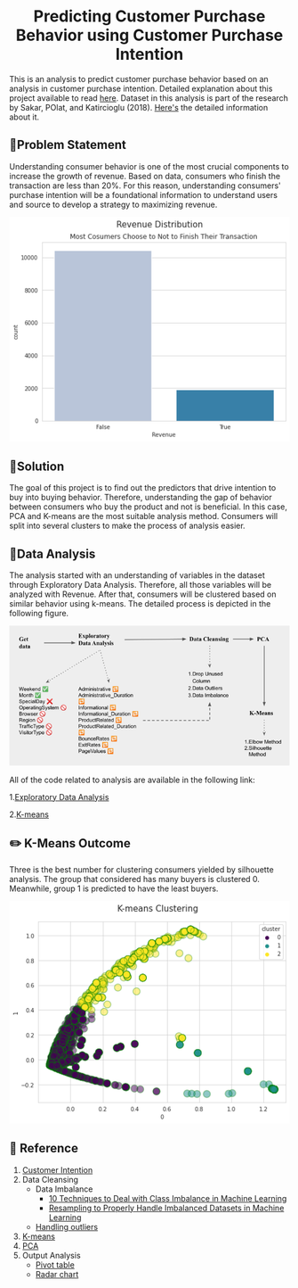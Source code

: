 <h1 align="center">Predicting Customer Purchase Behavior using Customer Purchase Intention</h1>

This is an analysis to predict customer purchase behavior based on an analysis in customer purchase intention. Detailed explanation about this project available to read [here](https://medium.com/@afidasabrina/predicting-consumer-behavior-using-consumer-intention-analysis-c0272714ada6). Dataset in this analysis is part of the research by Sakar, POlat, and Katircioglu (2018). [Here's](https://archive.ics.uci.edu/ml/datasets/Online+Shoppers+Purchasing+Intention+Dataset#) the detailed information about it. 

## 📝Problem Statement

Understanding consumer behavior is one of the most crucial components to increase the growth of revenue. Based on data, consumers who finish the transaction are less than 20%. For this reason, understanding consumers' purchase intention will be a foundational information to understand users and source to develop a strategy to maximizing revenue.

<p align="center">
  <a href="" rel="noopener">
    <img src="Assets/revenue.png" alt="Project logo">
  </a>
</p>

## 🎇Solution

The goal of this project is to find out the predictors that drive intention to buy into buying behavior. Therefore, understanding the gap of behavior between consumers who buy the product and not is beneficial. In this case, PCA and K-means are the most suitable analysis method. Consumers will split into several clusters to make the process of analysis easier.

## 🧮Data Analysis

The analysis started with an understanding of variables in the dataset through Exploratory Data Analysis. Therefore, all those variables will be analyzed with Revenue. After that, consumers will be clustered based on similar behavior using k-means. The detailed process is depicted in the following figure.

<p align="center">
  <a href="" rel="noopener">
    <img src="Assets/analysis_process.png" alt="Project logo">
  </a>
</p>

All of the code related to analysis are available in the following link:

1.[Exploratory Data Analysis](https://github.com/afidas/consumers-purchase-intention/blob/main/EDA_Purchase_Intention.ipynb)

2.[K-means](https://github.com/afidas/consumers-purchase-intention/blob/main/K-Means_Purchase%20Intention.ipynb)

## ✏️ K-Means Outcome

Three is the best number for clustering consumers yielded by silhouette analysis. The group that considered has many buyers is clustered 0. Meanwhile, group 1 is predicted to have the least buyers.

<p align="center">
  <a href="" rel="noopener">
    <img src="Assets/kmeans.png" alt="Project logo">
  </a>
</p>

## 🧩 Reference

1. [Customer Intention](https://medium.com/bukalapak-data/predicting-users-intention-when-searching-on-online-marketplace-platforms-a40a1792195a)  
2. Data Cleansing
    - Data Imbalance 
        - [10 Techniques to Deal with Class Imbalance in Machine Learning](https://www.analyticsvidhya.com/blog/2020/07/10-techniques-to-deal-with-class-imbalance-in-machine-learning/#h2_11) 
        - [Resampling to Properly Handle Imbalanced Datasets in Machine Learning](https://dev.to/charfaouiyounes/resampling-to-properly-handle-imbalanced-datasets-in-machine-learning-4anb) 
    - [Handling outliers](https://github.com/jayanandoth/Handling-Outliers/blob/master/Handling%20outliers.ipynb) 
3. [K-means](https://github.com/codebasics/py/blob/master/ML/13_kmeans/13_kmeans_tutorial.ipynb) 
4. [PCA](https://github.com/codebasics/py/blob/master/ML/18_PCA/PCA_tutorial_digits.ipynb) 
5. Output Analysis 
    - [Pivot table](https://pandas.pydata.org/docs/reference/api/pandas.pivot_table.html)
    - [Radar chart](https://www.pythoncharts.com/matplotlib/radar-charts/)
